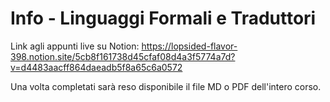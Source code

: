 # Info - Linguaggi Formali e Traduttori
Link agli appunti live su Notion: https://lopsided-flavor-398.notion.site/5cb8f161738d45cfaf08d4a3f5774a7d?v=d4483aacff864daeadb5f8a65c6a0572

Una volta completati sarà reso disponibile il file MD o PDF dell'intero corso.
